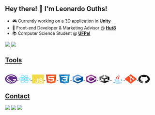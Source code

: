 ## Hey there! 👋 I'm Leonardo Guths!

- 🎮 Currently working on a 3D application in **[Unity](https://unity.com/)**
- 🧩 Front-end Developer & Marketing Advisor @ **[Hut8](http://www.hut8.com.br/)**
- 📚 Computer Science Student @ **[UFPel](https://portal.ufpel.edu.br/)**

<div>
  <a href="https://github.com/LeonardoGuths">
  <img height="180em" src="https://github-readme-stats.vercel.app/api?username=LeonardoGuths&show_icons=true&theme=chartreuse-dark&include_all_commits=true&count_private=true&border_radius=20&border_color=000000&icon_color=7ffe00&hide_rank=true&custom_title=%3Cdiv%20className=%22github-status%22%3E"/>
  <img height="180em" src="https://github-readme-stats.vercel.app/api/top-langs/?username=LeonardoGuths&layout=compact&langs_count=7&theme=chartreuse-dark&border_radius=20&border_color=000000&hide=mathematica&custom_title=console.log(topLanguages);"/>
</div>
  
## Tools
<div style="display: inline_block"><br>
  <img align="center" alt="Guths-Gatsby" height="30" width="40" src="https://raw.githubusercontent.com/devicons/devicon/master/icons/gatsby/gatsby-original.svg">
  <img align="center" alt="Guths-React" height="30" width="40" src="https://raw.githubusercontent.com/devicons/devicon/master/icons/react/react-original.svg">
  <img align="center" alt="Guths-Js" height="30" width="40" src="https://raw.githubusercontent.com/devicons/devicon/master/icons/javascript/javascript-plain.svg">
  <img align="center" alt="Guths-HTML" height="30" width="40" src="https://raw.githubusercontent.com/devicons/devicon/master/icons/html5/html5-original.svg">
  <img align="center" alt="Guths-CSS" height="30" width="40" src="https://raw.githubusercontent.com/devicons/devicon/master/icons/css3/css3-original.svg">
  <img align="center" alt="Guths-C" height="30" width="40" src="https://raw.githubusercontent.com/devicons/devicon/master/icons/c/c-original.svg">
  <img align="center" alt="Guths-CSharp" height="30" width="40" src="https://raw.githubusercontent.com/devicons/devicon/master/icons/csharp/csharp-original.svg">
  <img align="center" alt="Guths-Unity" height="30" width="40" src="https://raw.githubusercontent.com/devicons/devicon/master/icons/unity/unity-original.svg">
  <img align="center" alt="Guths-Java" height="30" width="40" src="https://raw.githubusercontent.com/devicons/devicon/master/icons/java/java-original.svg">
  <img align="center" alt="Guths-Git" height="30" width="40" src="https://raw.githubusercontent.com/devicons/devicon/master/icons/git/git-original.svg">
  <img align="center" alt="Guths-GitHub" height="30" width="40" src="https://raw.githubusercontent.com/devicons/devicon/master/icons/github/github-original.svg">
</div>
  
  ## Contact
  
<div>
  <a href="https://www.linkedin.com/in/leonardoguths" target="_blank"><img src="https://img.shields.io/badge/-LinkedIn-%230077B5?style=for-the-badge&logo=linkedin&logoColor=white" target="_blank"></a>
  <a href="https://instagram.com/leonardoguths" target="_blank"><img src="https://img.shields.io/badge/-Instagram-%23E4405F?style=for-the-badge&logo=instagram&logoColor=white" target="_blank"></a>
    <a href = "mailto:ldsguths@inf.ufpel.edu.br"><img src="https://img.shields.io/badge/-Gmail-%23333?style=for-the-badge&logo=gmail&logoColor=white" target="_blank"></a>
</div>
